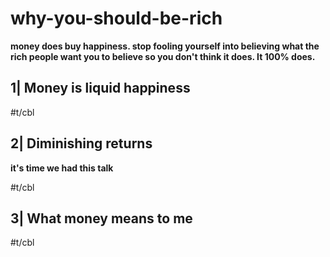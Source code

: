 # why-you-should-be-rich

__money does buy happiness. stop fooling yourself into believing what the rich people want you to believe so you don't think it does. It 100% does.__


## 1| Money is liquid happiness

#t/cbl

## 2| Diminishing returns

__it's time we had this talk__

#t/cbl

## 3| What money means to me

#t/cbl